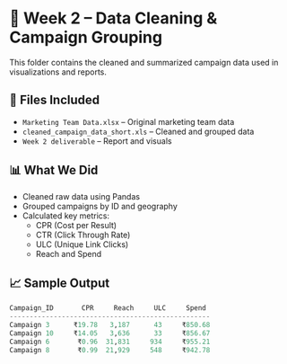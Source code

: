 # 🧹 Week 2 – Data Cleaning & Campaign Grouping

This folder contains the cleaned and summarized campaign data used in visualizations and reports.

## 📁 Files Included

- `Marketing Team Data.xlsx` – Original marketing team data
- `cleaned_campaign_data_short.xls` – Cleaned and grouped data
- `Week 2 deliverable` – Report and visuals

## 📊 What We Did

- Cleaned raw data using Pandas
- Grouped campaigns by ID and geography
- Calculated key metrics:
  - CPR (Cost per Result)
  - CTR (Click Through Rate)
  - ULC (Unique Link Clicks)
  - Reach and Spend

## 📈 Sample Output

```python
Campaign_ID       CPR     Reach     ULC     Spend
--------------------------------------------------
Campaign 3      ₹19.78   3,187      43     ₹850.68
Campaign 10     ₹14.05   3,636      33     ₹856.67
Campaign 6       ₹0.96  31,831     934     ₹955.21
Campaign 8       ₹0.99  21,929     548     ₹942.78
